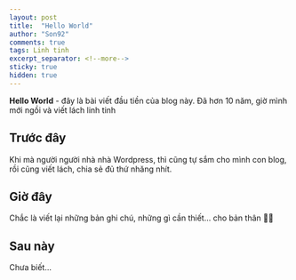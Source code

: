 ```yaml
---
layout: post
title:  "Hello World"
author: "Son92"
comments: true
tags: Linh tinh
excerpt_separator: <!--more-->
sticky: true
hidden: true
---
```


**Hello World** - đây là bài viết đầu tiền của blog này. Đã hơn 10 năm, giờ mình mới ngồi và viết lách linh tinh<!--more-->

## Trước đây
Khi mà người người nhà nhà Wordpress, thì cũng tự sắm cho mình con blog, rồi cũng viết lách, chia sẻ đủ thứ nhăng nhít.


## Giờ đây
Chắc là viết lại những bản ghi chú, những gì cần thiết... cho bản thân 👍🏼

## Sau này
Chưa biết...
